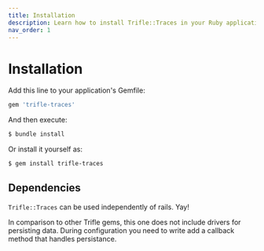 ```yaml
---
title: Installation
description: Learn how to install Trifle::Traces in your Ruby application.
nav_order: 1
---
```


# Installation

Add this line to your application's Gemfile:

```ruby
gem 'trifle-traces'
```

And then execute:

```sh
$ bundle install
```

Or install it yourself as:

```sh
$ gem install trifle-traces
```

## Dependencies

`Trifle::Traces` can be used independently of rails. Yay!

In comparison to other Trifle gems, this one does not include drivers for persisting data. During configuration you need to write add a callback method that handles persistance.

